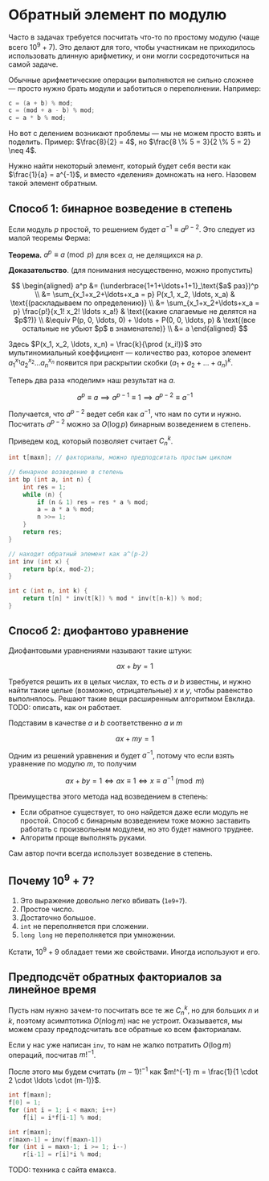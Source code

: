 # Обратный элемент по модулю

Часто в задачах требуется посчитать что-то по простому модулю (чаще всего $10^9 + 7$). Это делают для того, чтобы участникам не приходилось использовать длинную арифметику, и они могли сосредоточиться на самой задаче.

Обычные арифметические операции выполняются не сильно сложнее — просто нужно брать модули и заботиться о переполнении. Например:

```c++
c = (a + b) % mod;
c = (mod + a - b) % mod;
c = a * b % mod;
```

Но вот с делением возникают проблемы — мы не можем просто взять и поделить. Пример: $\frac{8}{2} = 4$, но $\frac{8 \% 5 = 3}{2 \% 5 = 2} \neq 4$.

Нужно найти некоторый элемент, который будет себя вести как $\frac{1}{a} = a^{-1}$, и вместо «деления» домножать на него. Назовем такой элемент обратным.

## Способ 1: бинарное возведение в степень

Если модуль $p$ простой, то решением будет $a^{-1} \equiv a^{p-2}$. Это следует из малой теоремы Ферма:

**Теорема.** $a^p \equiv a \pmod p$ для всех $a$, не делящихся на $p$.

**Доказательство**. (для понимания несущественно, можно пропустить)

$$
\begin{aligned}
a^p &= (\underbrace{1+1+\ldots+1+1}_\text{$a$ раз})^p
\\  &= \sum_{x_1+x_2+\ldots+x_a = p} P(x_1, x_2, \ldots, x_a) & \text{(раскладываем по определению)}
\\  &= \sum_{x_1+x_2+\ldots+x_a = p} \frac{p!}{x_1! x_2! \ldots x_a!} & \text{(какие слагаемые не делятся на $p$?)}
\\  &\equiv P(p, 0, \ldots, 0) + \ldots + P(0, 0, \ldots, p) & \text{(все остальные не убьют $p$ в знаменателе)}
\\  &= a
\end{aligned}
$$

Здесь $P(x_1, x_2, \ldots, x_n) = \frac{k}{\prod (x_i!)}$ это мультиномиальный коеффициент — количество раз, которое элемент $a_1^{x_1} a_2^{x_2} \ldots a_n^{x_n}$ появится при раскрытии скобки $(a_1 + a_2 + \ldots + a_n)^k$.

Теперь два раза «поделим» наш результат на $a$.

$$ a^p \equiv a \implies a^{p-1} \equiv 1 \implies a^{p-2} \equiv a^{-1} $$

Получается, что $a^{p-2}$ ведет себя как $a^{-1}$, что нам по сути и нужно.
Посчитать $a^{p-2}$ можно за $O(\log p)$ бинарным возведением в степень.

Приведем код, который позволяет считает $C_n^k$.

```c++
int t[maxn]; // факториалы, можно предподситать простым циклом

// бинарное возведение в степень
int bp (int a, int n) {
    int res = 1;
    while (n) {
        if (n & 1) res = res * a % mod;
        a = a * a % mod;
        n >>= 1;
    }
    return res;
}

// находит обратный элемент как a^(p-2)
int inv (int x) {
    return bp(x, mod-2);
}

int c (int n, int k) {
    return t[n] * inv(t[k]) % mod * inv(t[n-k]) % mod;
}
```

## Способ 2: диофантово уравнение

Диофантовыми уравнениями называют такие штуки:

$$ ax + by = 1 $$

Требуется решить их в целых числах, то есть $a$ и $b$ известны, и нужно найти такие целые (возможно, отрицательные) $x$ и $y$, чтобы равенство выполнялось. Решают такие вещи расширенным алгоритмом Евклида. TODO: описать, как он работает.

Подставим в качестве $a$ и $b$ соответственно $a$ и $m$

$$ ax + my = 1 $$

Одним из решений уравнения и будет $a^{-1}$, потому что если взять уравнение по модулю $m$, то получим

$$ ax + by = 1 \iff ax \equiv 1 \iff x \equiv a^{-1} \pmod m $$

Преимущества этого метода над возведением в степень:

* Если обратное существует, то оно найдется даже если модуль не простой. Способ с бинарным возведением тоже можно заставить работать с произвольным модулем, но это будет намного труднее. 
* Алгоритм проще выполнять руками.

Сам автор почти всегда использует возведение в степень.

## Почему $10^9+7$?

1. Это выражение довольно легко вбивать (`1e9+7`).
2. Простое число.
3. Достаточно большое.
4. `int` не переполняется при сложении.
5. `long long` не переполняется при умножении.

Кстати, $10^9 + 9$ обладает теми же свойствами. Иногда используют и его.

## Предподсчёт обратных факториалов за линейное время

Пусть нам нужно зачем-то посчитать все те же $C_n^k$, но для больших $n$ и $k$, поэтому асимптотика $O(n \log m)$ нас не устроит. Оказывается, мы можем сразу предподсчитать все обратные ко всем факториалам.

Если у нас уже написан `inv`, то нам не жалко потратить $O(\log m)$ операций, посчитав $m!^{-1}$.

После этого мы будем считать $(m-1)!^{-1}$ как $m!^{-1} m = \frac{1}{1 \cdot 2 \cdot \ldots \cdot (m-1)}$.

```c++
int f[maxn];
f[0] = 1;
for (int i = 1; i < maxn; i++)
    f[i] = i*f[i-1] % mod;

int r[maxn];
r[maxn-1] = inv(f[maxn-1])
for (int i = maxn-1; i >= 1; i--)
    r[i-1] = r[i]*i % mod;
```

TODO: техника с сайта емакса.
